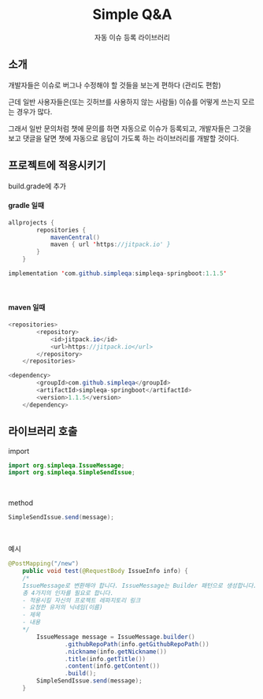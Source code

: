 <h1 align="middle">Simple Q&A</h1>
<p align="middle">자동 이슈 등록 라이브러리</p>

## 소개
개발자들은 이슈로 버그나 수정해야 할 것들을 보는게 편하다 (관리도 편함)

근데 일반 사용자들은(또는 깃허브를 사용하지 않는 사람들) 이슈를 어떻게 쓰는지 모르는 경우가 많다.

그래서 일반 문의처럼 챗에 문의를 하면 자동으로 이슈가 등록되고, 개발자들은 그것을 보고 댓글을 달면 챗에 자동으로 응답이 가도록 하는 라이브러리를 개발할 것이다.

## 프로젝트에 적용시키기

build.grade에 추가

#### gradle 일때
```java
allprojects {
		repositories {
			mavenCentral()
			maven { url 'https://jitpack.io' }
		}
	}
```
```java
implementation 'com.github.simpleqa:simpleqa-springboot:1.1.5'
```

<br/>

#### maven 일때
```java
<repositories>
		<repository>
		    <id>jitpack.io</id>
		    <url>https://jitpack.io</url>
		</repository>
	</repositories>
```

```java
<dependency>
	    <groupId>com.github.simpleqa</groupId>
	    <artifactId>simpleqa-springboot</artifactId>
	    <version>1.1.5</version>
	</dependency>
```

## 라이브러리 호출

import
```java
import org.simpleqa.IssueMessage;
import org.simpleqa.SimpleSendIssue;
```

<br/>

method
```java
SimpleSendIssue.send(message);
```

<br/>

예시
```java
@PostMapping("/new")
    public void test(@RequestBody IssueInfo info) {
    /*
    IssueMessage로 변환해야 합니다. IssueMessage는 Builder 패턴으로 생성합니다. 
    총 4가지의 인자를 필요로 합니다.
    - 적용시킬 자신의 프로젝트 레파지토리 링크
    - 요청한 유저의 닉네임(이름)
    - 제목
    - 내용
    */
        IssueMessage message = IssueMessage.builder()
                .githubRepoPath(info.getGithubRepoPath())
                .nickname(info.getNickname())
                .title(info.getTitle())
                .content(info.getContent())
                .build();
        SimpleSendIssue.send(message);
    }
```

